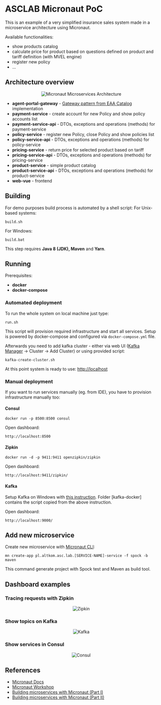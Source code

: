 # ASCLAB Micronaut PoC

This is an example of a very simplified insurance sales system made in a microservice architecture using Micronaut. 

Available functionalities:
* show products catalog
* calculate price for product based on questions defined on product and tariff definition (with MVEL engine)
* register new policy
* ...

## Architecture overview

<p align="center">
    <img alt="Micronaut Microservices Architecture" src="https://raw.githubusercontent.com/asc-lab/micronaut-microservices-poc/master/readme-images/micronaut-microservices-architecture.png" />
</p>

* **agent-portal-gateway** - [Gateway pattern from EAA Catalog](https://martinfowler.com/eaaCatalog/gateway.html) implementation
* **payment-service** - create account for new Policy and show policy accounts list
* **payment-service-api** - DTOs, exceptions and operations (methods) for payment-service
* **policy-service** - register new Policy, close Policy and show policies list
* **policy-service-api** - DTOs, exceptions and operations (methods) for policy-service
* **pricing-service** - return price for selected product based on tariff
* **pricing-service-api** - DTOs, exceptions and operations (methods) for pricing-service
* **product-service** - simple product catalog
* **product-service-api** - DTOs, exceptions and operations (methods) for product-service
* **web-vue** - frontend

## Building
For demo purposes build process is automated by a shell script:
For Unix-based systems:
```
build.sh
```
For Windows:
```
build.bat
```

This step requires **Java 8 (JDK), Maven** and **Yarn**.

## Running

Prerequisites:
* **docker**
* **docker-compose**

### Automated deployment
To run the whole system on local machine just type:
```
run.sh
```
This script will provision required infrastructure and start all services.
Setup is powered by docker-compose and configured via `docker-compose.yml` file.

Afterwards you need to add kafka cluster - either via web UI ([Kafka Manager](http://localhost:9000/) -> Cluster -> Add Cluster)
or using provided script:
```
kafka-create-cluster.sh
```

At this point system is ready to use: [http://localhost](http://localhost)

### Manual deployment

If you want to run services manually (eg. from IDE), you have to provision infrastructure manually too:

#### Consul
```
docker run -p 8500:8500 consul
```
Open dashboard:
```
http://localhost:8500
```
#### Zipkin
```
docker run -d -p 9411:9411 openzipkin/zipkin
```
Open dashboard:
```
http://localhost:9411/zipkin/
```

#### Kafka
Setup Kafka on Windows with [this instruction](https://zablo.net/blog/post/setup-apache-kafka-in-docker-on-windows).
Folder [kafka-docker] contains the script copied from the above instruction.

Open dashboard:
```
http://localhost:9000/
```

## Add new microservice

Create new microservice with [Micronaut CLI](http://guides.micronaut.io/micronaut-cli/guide/index.html):
```
mn create-app pl.altkom.asc.lab.[SERVICE-NAME]-service -f spock -b maven
```

This command generate project with Spock test and Maven as build tool.

## Dashboard examples

### Tracing requests with Zipkin
<p align="center">
    <img alt="Zipkin" src="https://raw.githubusercontent.com/asc-lab/micronaut-microservices-poc/master/readme-images/zipkin.png" />
</p>

### Show topics on Kafka
<p align="center">
    <img alt="Kafka" src="https://raw.githubusercontent.com/asc-lab/micronaut-microservices-poc/master/readme-images/kafka.png" />
</p>

### Show services in Consul
<p align="center">
    <img alt="Consul" src="https://raw.githubusercontent.com/asc-lab/micronaut-microservices-poc/master/readme-images/consul.png" />
</p>


## References
* [Micronaut Docs](https://docs.micronaut.io/latest/guide/index.html)
* [Micronaut Workshop](https://alvarosanchez.github.io/micronaut-workshop/)
* [Building microservices with Micronaut (Part I)](https://mfarache.github.io/mfarache/Building-microservices-Micronoaut/)
* [Building microservices with Micronaut (Part II)](https://mfarache.github.io/mfarache/Traceability-microservices-Micronoaut/)
